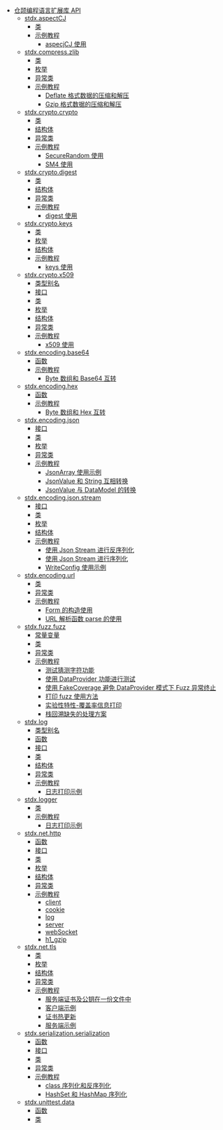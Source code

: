 - [仓颉编程语言扩展库 API](libs_overview.md)
    - [stdx.aspectCJ](aspectCJ/aspectCJ_package_overview.md)
        - [类](aspectCJ/aspectCJ_package_api/aspectCJ_package_classes.md)
        - [示例教程]()
            - [aspecjCJ 使用](aspectCJ/aspectCJ_samples/aspectCJ_sample.md)
    - [stdx.compress.zlib](compress/zlib/zlib_package_overview.md)
        - [类](compress/zlib/zlib_package_api/zlib_package_classes.md)
        - [枚举](compress/zlib/zlib_package_api/zlib_package_enums.md)
        - [异常类](compress/zlib/zlib_package_api/zlib_package_exceptions.md)
        - [示例教程]()
            - [Deflate 格式数据的压缩和解压](compress/zlib/zlib_samples/deflate_compress_decompress.md)
            - [Gzip 格式数据的压缩和解压](compress/zlib/zlib_samples/gzip_compress_decompress.md)
    - [stdx.crypto.crypto](crypto/crypto/crypto_package_overview.md)
        - [类](crypto/crypto/crypto_package_api/crypto_package_classes.md)
        - [结构体](crypto/crypto/crypto_package_api/crypto_package_structs.md)
        - [异常类](crypto/crypto/crypto_package_api/crypto_package_exceptions.md)
        - [示例教程]()
            - [SecureRandom 使用](crypto/crypto/crypto_samples/sample_secure_random.md)
            - [SM4 使用](crypto/crypto/crypto_samples/sample_crypto.md)
    - [stdx.crypto.digest](crypto/digest/crypto_digest_package_overview.md)
        - [类](crypto/digest/digest_package_api/digest_package_classes.md)
        - [结构体](crypto/digest/digest_package_api/digest_package_structs.md)
        - [异常类](crypto/digest/digest_package_api/digest_package_exceptions.md)
        - [示例教程]()
            - [digest 使用](crypto/digest/digest_samples/sample_digest.md)
    - [stdx.crypto.keys](crypto/keys/keys_package_overview.md)
        - [类](crypto/keys/keys_package_api/keys_package_classes.md)
        - [枚举](crypto/keys/keys_package_api/keys_package_enums.md)
        - [结构体](crypto/keys/keys_package_api/keys_package_structs.md)
        - [示例教程]()
            - [keys 使用](crypto/keys/keys_samples/sample_keys.md)
    - [stdx.crypto.x509](crypto/x509/x509_package_overview.md)
        - [类型别名](crypto/x509/x509_package_api/x509_package_type.md)
        - [接口](crypto/x509/x509_package_api/x509_package_interfaces.md)
        - [类](crypto/x509/x509_package_api/x509_package_classes.md)
        - [枚举](crypto/x509/x509_package_api/x509_package_enums.md)
        - [结构体](crypto/x509/x509_package_api/x509_package_structs.md)
        - [异常类](crypto/x509/x509_package_api/x509_package_exceptions.md)
        - [示例教程]()
            - [x509 使用](crypto/x509/x509_samples/sample_x509.md)
    - [stdx.encoding.base64](encoding/base64/base64_package_overview.md)
        - [函数](encoding/base64/base64_package_api/base64_package_funcs.md)
        - [示例教程]()
            - [Byte 数组和 Base64 互转](encoding/base64/base64_samples/base64.md)
    - [stdx.encoding.hex](encoding/hex/hex_package_overview.md)
        - [函数](encoding/hex/hex_package_api/hex_package_funcs.md)
        - [示例教程]()
            - [Byte 数组和 Hex 互转](encoding/hex/hex_samples/hex.md)
    - [stdx.encoding.json](encoding/json/json_package_overview.md)
        - [接口](encoding/json/json_package_api/encoding_json_package_interfaces.md)
        - [类](encoding/json/json_package_api/encoding_json_package_classes.md)
        - [枚举](encoding/json/json_package_api/encoding_json_package_enums.md)
        - [异常类](encoding/json/json_package_api/encoding_json_package_exceptions.md)
        - [示例教程]()
            - [JsonArray 使用示例](encoding/json/json_samples/json_array_sample.md)
            - [JsonValue 和 String 互相转换](encoding/json/json_samples/json_value_sample.md)
            - [JsonValue 与 DataModel 的转换](encoding/json/json_samples/to_json_sample.md)
    - [stdx.encoding.json.stream](encoding/json_stream/json_stream_package_overview.md)
        - [接口](encoding/json_stream/json_stream_package_api/encoding_json_stream_package_interfaces.md)
        - [类](encoding/json_stream/json_stream_package_api/encoding_json_stream_package_classes.md)
        - [枚举](encoding/json_stream/json_stream_package_api/encoding_json_stream_package_enums.md)
        - [结构体](encoding/json_stream/json_stream_package_api/encoding_json_stream_package_structs.md)
        - [示例教程]()
            - [使用 Json Stream 进行反序列化](encoding/json_stream/json_stream_samples/sample_json_reader.md)
            - [使用 Json Stream 进行序列化](encoding/json_stream/json_stream_samples/sample_json_writer.md)
            - [WriteConfig 使用示例](encoding/json_stream/json_stream_samples/sample_json_writeconfig.md)
    - [stdx.encoding.url](encoding/url/url_package_overview.md)
        - [类](encoding/url/url_package_api/url_package_classes.md)
        - [异常类](encoding/url/url_package_api/url_package_exceptions.md)
        - [示例教程]()
            - [Form 的构造使用](encoding/url/url_samples/form.md)
            - [URL 解析函数 parse 的使用](encoding/url/url_samples/url_parse.md)
    - [stdx.fuzz.fuzz](fuzz/fuzz_package_overview.md)
        - [常量变量](fuzz/fuzz_package_api/fuzz_package_constants_vars.md)
        - [类](fuzz/fuzz_package_api/fuzz_package_classes.md)
        - [异常类](fuzz/fuzz_package_api/fuzz_package_exceptions.md)
        - [示例教程]()
            - [测试猜测字符功能](fuzz/fuzz_samples/basic_fuzzing_test.md)
            - [使用 DataProvider 功能进行测试](fuzz/fuzz_samples/dataprovider_usage.md)
            - [使用 FakeCoverage 避免 DataProvider 模式下 Fuzz 异常终止](fuzz/fuzz_samples/fake_coverage_usage.md)
            - [打印 fuzz 使用方法](fuzz/fuzz_samples/print_cj-fuzz_usage.md)
            - [实验性特性-覆盖率信息打印](fuzz/fuzz_samples/print_coverage.md)
            - [栈回溯缺失的处理方案](fuzz/fuzz_samples/stack_backtrace_missing_solution.md)
    - [stdx.log](log/log_package_overview.md)
        - [类型别名](log/log_package_api/log_package_types.md)
        - [函数](log/log_package_api/log_package_funcs.md)
        - [接口](log/log_package_api/log_package_interfaces.md)
        - [类](log/log_package_api/log_package_classes.md)
        - [结构体](log/log_package_api/log_package_structs.md)
        - [异常类](log/log_package_api/log_package_exceptions.md)
        - [示例教程]()
            - [日志打印示例](log/log_samples/log_sample.md)
    - [stdx.logger](logger/logger_package_overview.md)
        - [类](logger/logger_package_api/logger_package_classes.md)
        - [示例教程]()
            - [日志打印示例](logger/logger_samples/logger_sample.md)
    - [stdx.net.http](net/http/http_package_overview.md)
        - [函数](net/http/http_package_api/http_package_funcs.md)
        - [接口](net/http/http_package_api/http_package_interfaces.md)
        - [类](net/http/http_package_api/http_package_classes.md)
        - [枚举](net/http/http_package_api/http_package_enums.md)
        - [结构体](net/http/http_package_api/http_package_structs.md)
        - [异常类](net/http/http_package_api/http_package_exceptions.md)
        - [示例教程]()
            - [client](net/http/http_samples/http_client.md)
            - [cookie](net/http/http_samples/cookie.md)
            - [log](net/http/http_samples/log.md)
            - [server](net/http/http_samples/http_server.md)
            - [webSocket](net/http/http_samples/webSocket.md)
            - [h1_gzip](net/http/http_samples/h1_gzip.md)
    - [stdx.net.tls](net/tls/tls_package_overview.md)
        - [类](net/tls/tls_package_api/tls_package_classes.md)
        - [枚举](net/tls/tls_package_api/tls_package_enums.md)
        - [结构体](net/tls/tls_package_api/tls_package_structs.md)
        - [异常类](net/tls/tls_package_api/tls_package_exceptions.md)
        - [示例教程]()
            - [服务端证书及公钥在一份文件中](net/tls/tls_samples/cert_key.md)
            - [客户端示例](net/tls/tls_samples/client.md)
            - [证书热更新](net/tls/tls_samples/hot_update_cert.md)
            - [服务端示例](net/tls/tls_samples/server.md)
    - [stdx.serialization.serialization](serialization/serialization_package_overview.md)
        - [函数](serialization/serialization_package_api/serialization_package_functions.md)
        - [接口](serialization/serialization_package_api/serialization_package_interfaces.md)
        - [类](serialization/serialization_package_api/serialization_package_classes.md)
        - [异常类](serialization/serialization_package_api/serialization_package_exceptions.md)
        - [示例教程]()
            - [class 序列化和反序列化](serialization/serialization_samples/serialize_and_deserialize_class.md)
            - [HashSet 和 HashMap 序列化](serialization/serialization_samples/serialize_hashmap_and_hashset.md)
    - [stdx.unittest.data](unittest/data/data_package_overview.md)
        - [函数](unittest/data/data_package_api/data_package_functions.md)
        - [类](unittest/data/data_package_api/data_package_classes.md)
